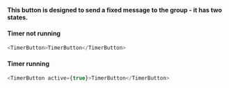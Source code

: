 **This button is designed to send a fixed message to the group - it has two states.**

#### Timer not running

```js
<TimerButton>TimerButton</TimerButton>
```

#### Timer running

```js
<TimerButton active={true}>TimerButton</TimerButton>
```
